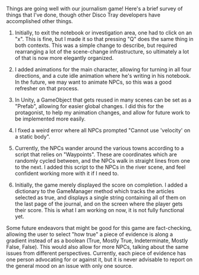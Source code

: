 Things are going well with our journalism game! Here's a brief survey of things that I've done, though other Disco Tray 
developers have accomplished other things.

1. Initially, to exit the notebook or investigation area, one had to click on an "x". This is fine, but I made it so that
   pressing "Q" does the same thing in both contexts. This was a simple change to describe, but required rearranging a lot
   of the scene-change infrastructure, so ultimately a lot of that is now more elegantly organized. 

4. I added animations for the main character, allowing for turning in all four directions, and a cute idle animation where
   he's writing in his notebook. In the future, we may want to animate NPCs, so this was a good refresher on that process.

6. In Unity, a GameObject that gets reused in many scenes can be set as a "Prefab", allowing for easier global changes. I
   did this for the protagonist, to help my animation changes, and allow for future work to be implemented more easily.

8. I fixed a weird error where all NPCs prompted "Cannot use 'velocity' on a static body".

9. Currently, the NPCs wander around the various towns according to a script that relies on "Waypoints". These are
   coordinates which are randomly cycled between, and the NPCs walk in straight lines from one to the next. I added this
   script to the NPCs in the river scene, and feel confident working more with it if I need to.

11. Initially, the game merely displayed the score on completion. I added a dictionary to the GameManager method which
    tracks the articles selected as true, and displays a single string containing all of them on the last page of the
    journal, and on the screen where the player gets their score. This is what I am working on now, it is not fully
    functional yet.

Some future endeavors that might be good for this game are fact-checking, allowing the user to select "how true" a piece of 
evidence is along a gradient instead of as a boolean (True, Mostly True, Indeterminate, Mostly False, False). This would also 
allow for more NPCs,  talking about the same issues from different perspectives. Currently, each piece of evidence has one 
person advocating for or against it, but it is never advisable to report on the general mood on an issue with only one source. 







